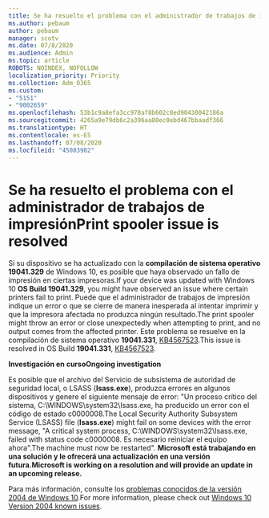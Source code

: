 ```yaml
---
title: Se ha resuelto el problema con el administrador de trabajos de impresión
ms.author: pebaum
author: pebaum
manager: scotv
ms.date: 07/8/2020
ms.audience: Admin
ms.topic: article
ROBOTS: NOINDEX, NOFOLLOW
localization_priority: Priority
ms.collection: Adm_O365
ms.custom:
- "5151"
- "9002659"
ms.openlocfilehash: 53b1c9a8efa3cc978af8b602c8ed90430042186a
ms.sourcegitcommit: 4265a9e79db6c2a396aa80ec0ebd467bbaadf366
ms.translationtype: HT
ms.contentlocale: es-ES
ms.lasthandoff: 07/08/2020
ms.locfileid: "45083982"
---
```

# <a name="print-spooler-issue-is-resolved"></a><span data-ttu-id="1e3d6-102">Se ha resuelto el problema con el administrador de trabajos de impresión</span><span class="sxs-lookup"><span data-stu-id="1e3d6-102">Print spooler issue is resolved</span></span>

<span data-ttu-id="1e3d6-103">Si su dispositivo se ha actualizado con la **compilación de sistema operativo 19041.329** de Windows 10, es posible que haya observado un fallo de impresión en ciertas impresoras.</span><span class="sxs-lookup"><span data-stu-id="1e3d6-103">If your device was updated with Windows 10  **OS Build 19041.329**, you might have observed an issue where certain printers fail to print.</span></span> <span data-ttu-id="1e3d6-104">Puede que el administrador de trabajos de impresión indique un error o que se cierre de manera inesperada al intentar imprimir y que la impresora afectada no produzca ningún resultado.</span><span class="sxs-lookup"><span data-stu-id="1e3d6-104">The print spooler might throw an error or close unexpectedly when attempting to print, and no output comes from the affected printer.</span></span> <span data-ttu-id="1e3d6-105">Este problema se resuelve en la compilación de sistema operativo **19041.331**, [KB4567523](https://support.microsoft.com/help/4567523/windows-10-update-kb4567523).</span><span class="sxs-lookup"><span data-stu-id="1e3d6-105">This issue is resolved in OS Build  **19041.331**, [KB4567523](https://support.microsoft.com/help/4567523/windows-10-update-kb4567523).</span></span>  

<span data-ttu-id="1e3d6-106">**Investigación en curso**</span><span class="sxs-lookup"><span data-stu-id="1e3d6-106">**Ongoing investigation**</span></span>

<span data-ttu-id="1e3d6-107">Es posible que el archivo del Servicio de subsistema de autoridad de seguridad local, o LSASS (**Isass.exe**), produzca errores en algunos dispositivos y genere el siguiente mensaje de error: "Un proceso crítico del sistema, C:\WINDOWS\system32\Isass.exe, ha producido un error con el código de estado c0000008.</span><span class="sxs-lookup"><span data-stu-id="1e3d6-107">The Local Security Authority Subsystem Service (LSASS) file (**Isass.exe**) might fail on some devices with the error message, "A critical system process, C:\WINDOWS\system32\Isass.exe, failed with status code c0000008.</span></span> <span data-ttu-id="1e3d6-108">Es necesario reiniciar el equipo ahora".</span><span class="sxs-lookup"><span data-stu-id="1e3d6-108">The machine must now be restarted".</span></span>  <span data-ttu-id="1e3d6-109">**Microsoft está trabajando en una solución y le ofrecerá una actualización en una versión futura.**</span><span class="sxs-lookup"><span data-stu-id="1e3d6-109">**Microsoft is working on a resolution and will provide an update in an upcoming release.**</span></span>

<span data-ttu-id="1e3d6-110">Para más información, consulte los [problemas conocidos de la versión 2004 de Windows 10](https://docs.microsoft.com/windows/release-information/status-windows-10-2004#442msgdesc).</span><span class="sxs-lookup"><span data-stu-id="1e3d6-110">For more information, please check out  [Windows 10 Version 2004 known issues](https://docs.microsoft.com/windows/release-information/status-windows-10-2004#442msgdesc).</span></span>